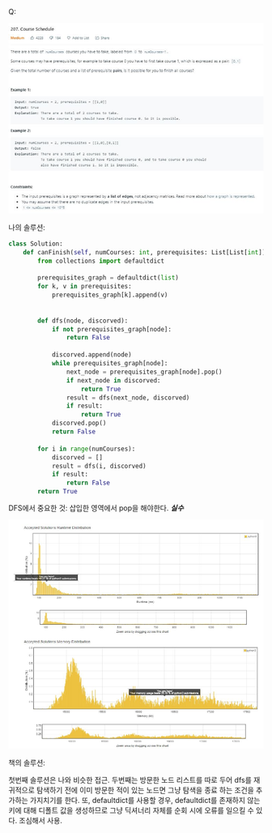 Q:

![](./Figure/207(1).JPG)



나의 솔루션:

```python 
class Solution:
    def canFinish(self, numCourses: int, prerequisites: List[List[int]]) -> bool:
        from collections import defaultdict
        
        prerequisites_graph = defaultdict(list)
        for k, v in prerequisites:
            prerequisites_graph[k].append(v)
               
                
        def dfs(node, discorved):
            if not prerequisites_graph[node]:
                return False
            
            discorved.append(node)
            while prerequisites_graph[node]:
                next_node = prerequisites_graph[node].pop()
                if next_node in discorved:
                    return True
                result = dfs(next_node, discorved)
                if result:
                    return True
            discorved.pop()
            return False
        
        for i in range(numCourses):
            discorved = []
            result = dfs(i, discorved)
            if result:
                return False
        return True
```

DFS에서 중요한 것: 삽입한 영역에서 pop을 해야한다. <b>*실수*</b>



![](./Figure/207(2).JPG)



책의 솔루션:

첫번째 솔루션은 나와 비슷한 접근.  두번째는 방문한 노드 리스트를 따로 두어 dfs를 재귀적으로 탐색하기 전에 이미 방문한 적이 있는 노드면 그냥 탐색을 종료 하는 조건을 추가하는 가지치기를 한다. 또, defaultdict를 사용할 경우, defaultdict를 존재하지 않는 키에 대해 디폴트 값을 생성하므로 그냥 딕셔너리 자체를 순회 시에 오류를 일으킬 수 있다. 조심해서 사용. 